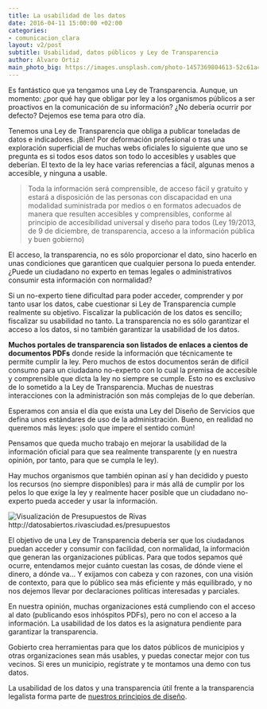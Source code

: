 ```yaml
---
title: La usabilidad de los datos
date: 2016-04-11 15:00:00 +02:00
categories:
- comunicacion_clara
layout: v2/post
subtitle: Usabilidad, datos públicos y Ley de Transparencia
author: Álvaro Ortiz
main_photo_big: https://images.unsplash.com/photo-1457369804613-52c61a468e7d?crop=entropy&fit=crop&fm=jpg&h=700&ixjsv=2.1.0&ixlib=rb-0.3.5&q=80&w=1600
---
```


Es fantástico que ya tengamos una Ley de Transparencia. Aunque, un momento: ¿por qué hay que obligar por ley a los organismos públicos a ser proactivos en la comunicación de su información? ¿No debería ocurrir por defecto? Dejemos ese tema para otro día.

Tenemos una Ley de Transparencia que obliga a publicar toneladas de datos e indicadores. ¡Bien! Por deformación profesional o tras una exploración superficial de muchas webs oficiales lo siguiente que uno se pregunta es si todos esos datos son todo lo accesibles y usables que deberían. El texto de la ley hace varias referencias a fácil, algunas menos a accesible, y ninguna a usable.

<blockquote>
Toda la información será comprensible, de acceso fácil y gratuito y estará a disposición de las personas con discapacidad en una modalidad suministrada por medios o en formatos adecuados de manera que resulten accesibles y comprensibles, conforme al principio de accesibilidad universal y diseño para todos (Ley 19/2013, de 9 de diciembre, de transparencia, acceso a la información pública y buen gobierno)
</blockquote>

El acceso, la transparencia, no es sólo proporcionar el dato, sino hacerlo en unas condiciones que garanticen que cualquier persona lo pueda entender. ¿Puede un ciudadano no experto en temas legales o administrativos consumir esta información con normalidad?

Si un no-experto tiene dificultad para poder acceder, comprender y por tanto usar los datos, cabe cuestionar si Ley de Transparencia cumple realmente su objetivo. Fiscalizar la publicación de los datos es sencillo; fiscalizar su usabilidad no tanto. La transparencia no es sólo garantizar el acceso a los datos, si no también garantizar la usabilidad de los datos.

**Muchos portales de transparencia son listados de enlaces a cientos de documentos PDFs** donde reside la información que técnicamente te permite cumplir la ley. Pero muchos de estos documentos serán de difícil consumo para un ciudadano no-experto con lo cual la premisa de accesible y comprensible que dicta la ley no siempre se cumple. Esto no es exclusivo de lo sometido a la Ley de Transparencia. Muchas de nuestras interacciones con la administración son más complejas de lo que deberían.

Esperamos con ansia el día que exista una Ley del Diseño de Servicios que defina unos estándares de uso de la administración. Bueno, en realidad no queremos más leyes: ¡solo que impere el sentido común!

Pensamos que queda mucho trabajo en mejorar la usabilidad de la información oficial para que sea realmente transparente (y en nuestra opinión, por tanto, para que se cumpla le ley).

Hay muchos organismos que también opinan así y han decidido y puesto los recursos (no siempre disponibles) para ir más allá de cumplir por los pelos lo que exige la ley y realmente hacer posible que un ciudadano no-experto pueda acceder y usar la información.

<img src="https://cdn-images-1.medium.com/max/800/1*DHWx50MuMXJ8H8m3COX7CQ.png" class='caption' title='Visualización de Presupuestos de Rivas http://datosabiertos.rivasciudad.es/presupuestos'>

El objetivo de una Ley de Transparencia debería ser que los ciudadanos puedan acceder y consumir con facilidad, con normalidad, la información que generan las organizaciones públicas. Para que todos sepamos qué ocurre, entendamos mejor cuánto cuestan las cosas, de dónde viene el dinero, a dónde va… Y exijamos con cabeza y con razones, con una visión de contexto, para que lo público sea más eficiente y más equilibrado, y no nos dejemos llevar por declaraciones políticas interesadas y parciales.

En nuestra opinión, muchas organizaciones está cumpliendo con el acceso al dato (publicando esos inhóspitos PDFs), pero no con el acceso a la información. La usabilidad de los datos es la asignatura pendiente para garantizar la transparencia.

Gobierto crea herramientas para que los datos públicos de municipios y otras organizaciones sean más usables, y puedas conectar mejor con tus vecinos. Si eres un municipio, regístrate y te montamos una demo con tus datos.

La usabilidad de los datos y una transparencia útil frente a la transparencia legalista forma parte de [nuestros principios de diseño](/blog/20170711-principios-de-diseno-gobierto.html).
